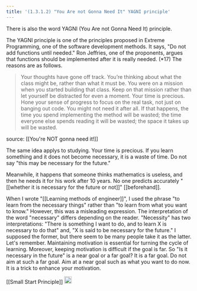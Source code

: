 ```yaml
---
title: '(1.3.1.2) "You Are not Gonna Need It" YAGNI principle'
---
```


There is also the word YAGNI (You Are not Gonna Need It) principle.

The YAGNI principle is one of the principles proposed in Extreme Programming, one of the software development methods. It says, "Do not add functions until needed." Ron Jeffries, one of the proponents, argues that functions should be implemented after it is really needed. (*17)
The reasons are as follows.

> Your thoughts have gone off track. You’re thinking about what the class might be, rather than what it must be. You were on a mission when you started building that class. Keep on that mission rather than let yourself be distracted for even a moment.
> Your time is precious. Hone your sense of progress to focus on the real task, not just on banging out code.
> You might not need it after all. If that happens, the time you spend implementing the method will be wasted; the time everyone else spends reading it will be wasted; the space it takes up will be wasted.

source: [[You're NOT gonna need it!]]

The same idea applys to studying. Your time is precious. If you learn something and it does not become necessary, it is a waste of time. Do not say "this may be necessary for the future."

Meanwhile, it happens that someone thinks mathematics is useless, and then he needs it for his work after 10 years. No one predicts accurately "[[whether it is necessary for the future or not]]" [[beforehand]].

When I wrote "[[Learning methods of engineer]]", I used the phrase "to learn from the necessary things" rather than "to learn from what you want to know." However, this was a misleading expression. The interpretation of the word "necessary" differs depending on the reader. "Necessity" has two interpretations: "There is something I want to do, and to learn X is necessary to do that" and, "X is said to be necessary for the future." I supposed the former, but there seem to be many people take it as the latter.
Let's remember. Maintaining motivation is essential for turning the cycle of learning. Moreover, keeping motivation is difficult if the goal is far. So "Is it necessary in the future" is a near goal or a far goal? It is a far goal. Do not aim at such a far goal. Aim at a near goal such as what you want to do now.  It is a trick to enhance your motivation.

[[Small Start Principle]]
<img src='https://scrapbox.io/api/pages/nishio/en/icon' alt='en.icon' height="19.5"/>